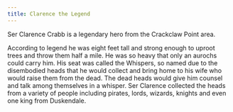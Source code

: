 ```yaml
---
title: Clarence the Legend
---
```


Ser Clarence Crabb is a legendary hero from the Crackclaw Point area.

According to legend he was eight feet tall and strong enough to uproot trees and throw them half a mile. He was so heavy that only an aurochs could carry him. His seat was called the Whispers, so named due to the disembodied heads that he would collect and bring home to his wife who would raise them from the dead. The dead heads would give him counsel and talk among themselves in a whisper. Ser Clarence collected the heads from a variety of people including pirates, lords, wizards, knights and even one king from Duskendale.


